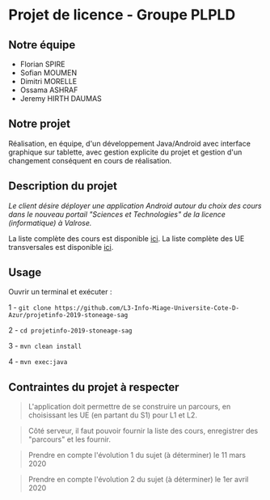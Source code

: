 # Projet de licence - Groupe PLPLD

## Notre équipe
- Florian SPIRE
- Sofian MOUMEN
- Dimitri MORELLE
- Ossama ASHRAF
- Jeremy HIRTH DAUMAS

## Notre projet
Réalisation, en équipe, d'un développement Java/Android avec interface graphique sur tablette, avec gestion explicite du projet et gestion d'un changement conséquent en cours de réalisation.

## Description du projet
*Le client désire déployer une application Android autour du choix des cours dans le nouveau portail "Sciences et Technologies" de la licence (informatique) à Valrose.*

La liste complète des cours est disponible [ici](https://lms.univ-cotedazur.fr/pluginfile.php/112034/course/section/17947/listes%20des%20cours%20semestre%201%20%C3%A0%204.xlsx).
La liste complète des UE transversales est disponible [ici](https://lms.univ-cotedazur.fr/pluginfile.php/112034/course/section/17947/plaquette_competences_transversales.pdf).

## Usage

Ouvrir un terminal et exécuter :

   1 - `git clone https://github.com/L3-Info-Miage-Universite-Cote-D-Azur/projetinfo-2019-stoneage-sag`
   
   2 - `cd projetinfo-2019-stoneage-sag`
   
   3 - `mvn clean install`   
   
   4 - `mvn exec:java`

            
                 

## Contraintes du projet à respecter
> L'application doit permettre de se construire un parcours, en choisissant les UE (en partant du S1) pour L1 et L2.

> Côté serveur, il faut pouvoir fournir la liste des cours, enregistrer des "parcours" et les fournir.

> Prendre en compte l'évolution 1 du sujet (à déterminer) le 11 mars 2020

> Prendre en compte l'évolution 2 du sujet (à déterminer) le 1er avril 2020
